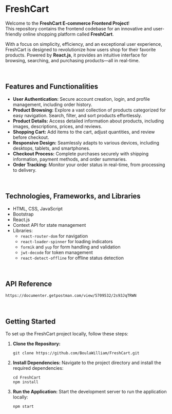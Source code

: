 # **FreshCart**  

Welcome to the **FreshCart E-commerce Frontend Project**!  
This repository contains the frontend codebase for an innovative and user-friendly online shopping platform called **FreshCart**.  

With a focus on simplicity, efficiency, and an exceptional user experience, FreshCart is designed to revolutionize how users shop for their favorite products. Powered by **React.js**, it provides an intuitive interface for browsing, searching, and purchasing products—all in real-time.

<br>

## **Features and Functionalities**  
<ul>
  <li><strong>User Authentication:</strong> Secure account creation, login, and profile management, including order history.</li>
  <li><strong>Product Browsing:</strong> Explore a vast collection of products categorized for easy navigation. Search, filter, and sort products effortlessly.</li>
  <li><strong>Product Details:</strong> Access detailed information about products, including images, descriptions, prices, and reviews.</li>
  <li><strong>Shopping Cart:</strong> Add items to the cart, adjust quantities, and review before checkout.</li>
  <li><strong>Responsive Design:</strong> Seamlessly adapts to various devices, including desktops, tablets, and smartphones.</li>
  <li><strong>Checkout Process:</strong> Complete purchases securely with shipping information, payment methods, and order summaries.</li>
  <li><strong>Order Tracking:</strong> Monitor your order status in real-time, from processing to delivery.</li>
</ul>

<br>

## **Technologies, Frameworks, and Libraries**  
<ul>
  <li>HTML, CSS, JavaScript</li>
  <li>Bootstrap</li>
  <li>React.js</li>
  <li>Context API for state management</li>
  <li>Libraries: 
    <ul>
      <li><code>react-router-dom</code> for navigation</li>
      <li><code>react-loader-spinner</code> for loading indicators</li>
      <li><code>formik</code> and <code>yup</code> for form handling and validation</li>
      <li><code>jwt-decode</code> for token management</li>
      <li><code>react-detect-offline</code> for offline status detection</li>
    </ul>
  </li>
</ul>

<br>

## **API Reference**  
``` 
https://documenter.getpostman.com/view/5709532/2s93JqTRWN
```  

<br>

## **Getting Started**  
To set up the FreshCart project locally, follow these steps:  

<ol>
  <li><strong>Clone the Repository:</strong>  
    <pre><code>git clone https://github.com/BoulaWilliam/FreshCart.git</code></pre>
  </li>
  <li><strong>Install Dependencies:</strong>  
    Navigate to the project directory and install the required dependencies:  
    <pre><code>cd FreshCart  
npm install</code></pre>
  </li>
  <li><strong>Run the Application:</strong>  
    Start the development server to run the application locally:  
    <pre><code>npm start</code></pre>
  </li>
</ol>

<br>
